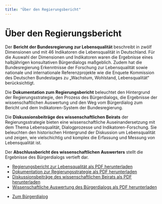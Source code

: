 ```yaml
---
title: "Über den Regierungsbericht"
---
```


# Über den Regierungsbericht

Der **Bericht der Bundesregierung zur Lebensqualität** beschreibt in zwölf Dimensionen und mit 46 Indikatoren die Lebensqualität in Deutschland. Für die Auswahl der Dimensionen und Indikatoren waren die Ergebnisse eines halbjährigen konsultativen Bürgerdialogs maßgeblich. Zudem hat die Bundesregierung Erkenntnisse der Forschung zur Lebensqualität sowie nationale und internationale Referenzprojekte wie die Enquete Kommission des Deutschen Bundestages zu „Wachstum, Wohlstand, Lebensqualität“ berücksichtigt.

Die **Dokumentation zum Regierungsbericht** beleuchtet den Hintergrund der Regierungsstrategie, den Prozess des Bürgerdialogs, die Ergebnisse der wissenschaftlichen Auswertung und den Weg vom Bürgerdialog zum Bericht und dem Indikatoren-System der Bundesregierung.

Die **Diskussionsbeiträge des wissenschaftlichen Beirats** der Regierungsstrategie bieten eine wissenschaftliche Auseinandersetzung mit dem Thema Lebensqualität, Dialogprozesse und Indikatoren-Forschung. Sie beleuchten den historischen Hintergrund der Diskussion um Lebensqualität und zeigen, wie vielschichtig und komplex die Erfassung und Messung von Lebensqualität ist.

Der **Abschlussbericht des wissenschaftlichen Auswerters** stellt die Ergebnisse des Bürgerdialogs vertieft dar.

<!--DownloadBlock start-->

- [Regierungsbericht zur Lebensqualität als PDF herunterladen](https://www.gut-leben-in-deutschland.de/SiteGlobals/PL/18795112  "Laden Sie den Regierungsbericht als barrierefreies PDF herunter")
- [Dokumentation zur Regierungsstrategie als PDF herunterladen](https://www.gut-leben-in-deutschland.de/SiteGlobals/PL/20323684)
- [Diskussionsbeiträge des wissenschaftlichen Beirats als PDF herunterladen](https://www.gut-leben-in-deutschland.de/SiteGlobals/PL/22776672)
- [Wissenschaftliche Auswertung des Bürgerdialogs als PDF herunterladen](https://www.gut-leben-in-deutschland.de/SiteGlobals/PL/24794576)

<!--DownloadBlock end-->


<!--LinkBlock start-->

- [Zum Bürgerdialog](https://www.gut-leben-in-deutschland.de/SiteGlobals/PL/10234522)

<!--LinkBlock end-->
